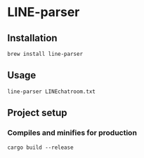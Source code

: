 # LINE-parser


## Installation
```
brew install line-parser
```

## Usage
```
line-parser LINEchatroom.txt
```

## Project setup

### Compiles and minifies for production
```
cargo build --release
```
